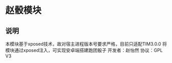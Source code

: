# 赵骰模块
## 说明
 本模块基于xposed技术，故对宿主进程版本号要求严格，目前只适配TIM3.0.0
 将模块通过xposed注入，可实现安卓端搭建跑团骰子
 开发者：赵怡然
 协议：GPL V3
